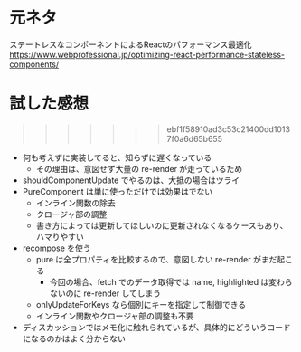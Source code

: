 # 元ネタ
ステートレスなコンポーネントによるReactのパフォーマンス最適化  
https://www.webprofessional.jp/optimizing-react-performance-stateless-components/


# 試した感想
>>>>>>> ebf1f58910ad3c53c21400dd10137f0a6d65b655

- 何も考えずに実装してると、知らずに遅くなっている
  - その理由は、意図せず大量の re-render が走っているため
- shouldComponentUpdate でやるのは、大抵の場合はツライ
- PureComponent は単に使っただけでは効果はでない
  - インライン関数の除去
  - クロージャ部の調整
  - 書き方によっては更新してほしいのに更新されなくなるケースもあり、ハマりやすい
- recompose を使う
  - pure は全プロパティを比較するので、意図しない re-render がまだ起こる
    - 今回の場合、fetch でのデータ取得では name, highlighted は変わらないのに re-render してしまう
  - onlyUpdateForKeys なら個別にキーを指定して制御できる
  - インライン関数やクロージャ部の調整も不要
- ディスカッションではメモ化に触れられているが、具体的にどういうコードになるのかはよく分からない
